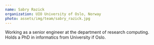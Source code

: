 ```yaml
---
name: Sabry Razick
organization: UIO University of Oslo, Norway
photo: assets/img/team/sabry_razick.jpg
---
```


Working as a senior engineer at the department of research computing. Holds a PhD in informatics from University if Oslo.
